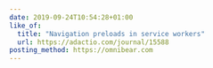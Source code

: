 ```yaml
---
date: 2019-09-24T10:54:28+01:00
like_of:
  title: "Navigation preloads in service workers"
  url: https://adactio.com/journal/15588
posting_method: https://omnibear.com
---
```


